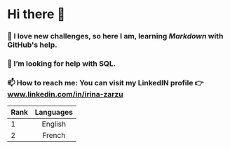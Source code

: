 # Hi there 👋

<!--
**IrinaZarzu/IrinaZarzu** is a ✨ _special_ ✨ repository because its `README.md` (this file) appears on your GitHub profile.

Here are some ideas to get you started:

- 🔭 I’m currently working on ...
- 🌱 I’m currently learning ...
- 👯 I’m looking to collaborate on ...
- 🤔 I’m looking for help with ...
- 💬 Ask me about ...
- 📫 How to reach me: ...
- 😄 Pronouns: ...
- ⚡ Fun fact: ...
-->

### :brain: I love new challenges, so here I am, learning *Markdown* with **GitHub's** help.
### 🤔 I’m looking for help with SQL.
###  📫 How to reach me: You can visit my LinkedIN profile :point_right: www.linkedin.com/in/irina-zarzu


| Rank | Languages |
| :----- | :-----: |
| 1 | English |
| 2 | French |
